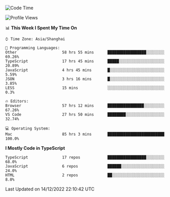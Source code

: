 <!--START_SECTION:waka-->
![Code Time](http://img.shields.io/badge/Code%20Time-3%2C466%20hrs%2051%20mins-blue)

![Profile Views](http://img.shields.io/badge/Profile%20Views-0-blue)

📊 **This Week I Spent My Time On** 

```text
⌚︎ Time Zone: Asia/Shanghai

💬 Programming Languages: 
Other                    58 hrs 55 mins      █████████████████░░░░░░░░   69.26% 
TypeScript               17 hrs 45 mins      █████░░░░░░░░░░░░░░░░░░░░   20.89% 
JavaScript               4 hrs 45 mins       █░░░░░░░░░░░░░░░░░░░░░░░░   5.59% 
JSON                     3 hrs 16 mins       █░░░░░░░░░░░░░░░░░░░░░░░░   3.85% 
LESS                     15 mins             ░░░░░░░░░░░░░░░░░░░░░░░░░   0.3%

🔥 Editors: 
Browser                  57 hrs 12 mins      ████████████████░░░░░░░░░   67.26% 
VS Code                  27 hrs 50 mins      ████████░░░░░░░░░░░░░░░░░   32.74%

💻 Operating System: 
Mac                      85 hrs 3 mins       █████████████████████████   100.0%

```

**I Mostly Code in TypeScript** 

```text
TypeScript               17 repos            █████████████████░░░░░░░░   68.0% 
JavaScript               6 repos             ██████░░░░░░░░░░░░░░░░░░░   24.0% 
HTML                     2 repos             ██░░░░░░░░░░░░░░░░░░░░░░░   8.0%

```



 Last Updated on 14/12/2022 22:10:42 UTC
<!--END_SECTION:waka-->
